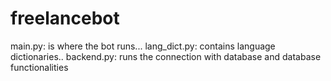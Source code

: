 # freelancebot

main.py: is where the bot runs...
lang_dict.py:  contains language dictionaries.. 
backend.py: runs the connection with database and database functionalities
